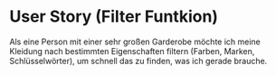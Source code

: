 # User Story (Filter Funtkion)
Als eine Person mit einer sehr großen Garderobe möchte ich meine Kleidung nach bestimmten Eigenschaften filtern (Farben, Marken, Schlüsselwörter), um schnell das zu finden, was ich gerade brauche.
